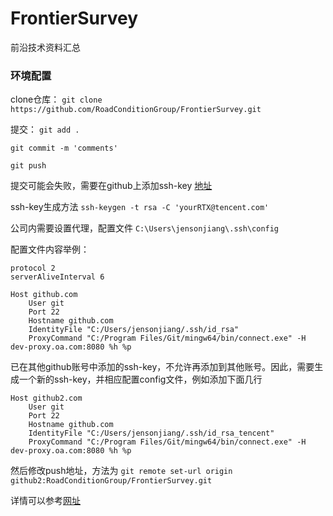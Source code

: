 # FrontierSurvey
前沿技术资料汇总

### 环境配置
clone仓库：
`git clone https://github.com/RoadConditionGroup/FrontierSurvey.git`

提交：
`git add .`

`git commit -m 'comments'`

`git push`

提交可能会失败，需要在github上添加ssh-key [地址](https://github.com/settings/keys)

ssh-key生成方法
`ssh-keygen -t rsa -C 'yourRTX@tencent.com'`

公司内需要设置代理，配置文件
`C:\Users\jensonjiang\.ssh\config`

配置文件内容举例：
```
protocol 2
serverAliveInterval 6

Host github.com
    User git
    Port 22
    Hostname github.com
    IdentityFile "C:/Users/jensonjiang/.ssh/id_rsa"
    ProxyCommand "C:/Program Files/Git/mingw64/bin/connect.exe" -H dev-proxy.oa.com:8080 %h %p
```

已在其他github账号中添加的ssh-key，不允许再添加到其他账号。因此，需要生成一个新的ssh-key，并相应配置config文件，例如添加下面几行
```
Host github2.com
    User git
    Port 22
    Hostname github.com
    IdentityFile "C:/Users/jensonjiang/.ssh/id_rsa_tencent"
    ProxyCommand "C:/Program Files/Git/mingw64/bin/connect.exe" -H dev-proxy.oa.com:8080 %h %p
```

然后修改push地址，方法为
`git remote set-url origin github2:RoadConditionGroup/FrontierSurvey.git`

详情可以参考[网址](https://www.webmaster.me/uncategorized/add-multiple-ssh-keys-on-github.html)
